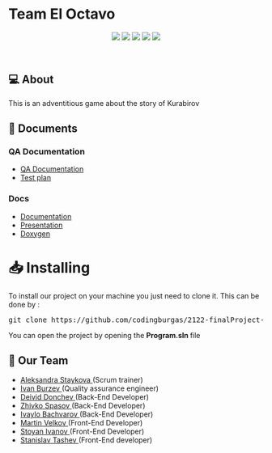 # Team El Octavo

<p align = "center">
   <img src = "https://img.shields.io/github/milestones/open/codingburgas/finalProject-elOctavo?style=flat-square">
   <img src = "https://img.shields.io/github/contributors/codingburgas/2122-finalProject-elOctavo?style=flat-square">
   <img src = "https://img.shields.io/github/languages/code-size/codingburgas/2122-finalProject-elOctavo?style=flat-square">
   <img src = "https://img.shields.io/github/last-commit/codingburgas/2122-finalProject-elOctavo/main?style=flat-square">
   <img src = "https://img.shields.io/github/languages/top/codingburgas/2122-finalProject-elOctavo?style=flat-square">
</p>

<br>

## 💻 About
This is an adventitious game about the story of Kurabirov

## 📄 Documents
### QA Documentation
  - [QA Documentation]()
  - [Test plan]()
### Docs
- [Documentation](https://codingburgas-my.sharepoint.com/:w:/g/personal/smtashev20_codingburgas_bg/ESupdHF1u1lCre08ZWwMnBcB1LgOgWQd70dJKM60CZan8w?e=SJXTxj)
- [Presentation]()
- [Doxygen]()


<h1> 📥 Installing </h1>
<p> To install our project on your machine you just need to clone it. This can be done by : </p>
<pre>git clone https://github.com/codingburgas/2122-finalProject-elOctavo.git</pre>
You can open the project by opening the <strong> Program.sln </strong> file

## 🧒 Our Team

- <a href = "https://github.com/asstaykova19"> Aleksandra Staykova </a> (Scrum trainer)
- <a href = "https://github.com/IVBarzev19"> Ivan Burzev </a> (Quality assurance engineer)
- <a href = "https://github.com/DNDonchev20"> Deivid Donchev </a> (Back-End Developer)
- <a href = "https://github.com/ZZSpasov20"> Zhivko Spasov </a> (Back-End Developer)
- <a href = "https://github.com/ISBachvarov21"> Ivaylo Bachvarov </a> (Back-End Developer)
- <a href = "https://github.com/MVVelkov21"> Martin Velkov </a> (Front-End Developer)
- <a href = "https://github.com/SDIvanov21"> Stoyan Ivanov </a> (Front-End Developer)
- <a href = "https://github.com/SMTashev20"> Stanislav Tashev </a> (Front-End developer)
